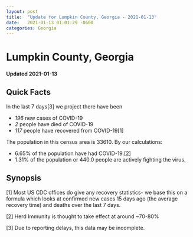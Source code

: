 ```yaml
---
layout: post
title:  "Update for Lumpkin County, Georgia - 2021-01-13"
date:   2021-01-13 01:01:29 -0600
categories: Georgia
---
```


# Lumpkin County, Georgia
#### Updated 2021-01-13

## Quick Facts

In the last 7 days[3] we project there have been
- *196* new cases of COVID-19
- *2* people have died of COVID-19
- *117* people have recovered from COVID-19[1]

The population in this census area is 33610. By our calculations:
- 6.65% of the population have had COVID-19.[2]
- 1.31% of the population or 440.0 people are actively fighting the virus.

## Synopsis




[1] Most US CDC offices do give any recovery statistics- we base this on a formula which looks at confirmed new cases
15 days ago (the average recovery time) and deaths over the last 7 days.

[2] Herd Immunity is thought to take effect at around ~70-80%

[3] Due to reporting delays, this data may be incomplete.
 
    